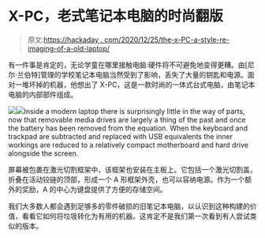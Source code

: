 # X-PC，老式笔记本电脑的时尚翻版

> 原文:[https://hackaday . com/2020/12/25/the-x-PC-a-style-re-imaging-of-a-old-laptop/](https://hackaday.com/2020/12/25/the-x-pc-a-stylish-re-imagining-of-an-old-laptop/)

有一件事是肯定的，无论学童在哪里接触电脑:硬件将不可避免地变得更糟。由[尼尔·兰伯特]管理的学校笔记本电脑当然受到了影响，丢失了大量的钥匙和电源。面对一堆坏掉的机器，他想出了 X-PC，这是一款时尚的一体式台式电脑，由笔记本电脑的内部部件组成。

[![](../Images/8c21f39d11bd760ade88b2c409da705a.png)](https://hackaday.com/wp-content/uploads/2020/12/X-PC_reimagined_laptop_for_schools.jpg)[![](../Images/97e619c9b8c47879bc4d6d7af7b916ab.png)](https://hackaday.com/wp-content/uploads/2020/12/X-PC_reimagined_laptop_for_schools-folded.jpg)Inside a modern laptop there is surprisingly little in the way of parts, now that removable media drives are largely a thing of the past and once the battery has been removed from the equation. When the keyboard and trackpad are subtracted and replaced with USB equivalents the inner workings are reduced to a relatively compact motherboard and hard drive alongside the screen.

屏幕被包裹在激光切割框架中，该框架也安装在主板上。它包括一个激光切割盖，折叠在活动铰链的顶部，形成一个 A 形框架外壳，也可以容纳电源。作为一个额外的奖励，A 的中心为键盘提供了方便的存储空间。

我们大多数人都会遇到足够多的零件破损的旧笔记本电脑，以认识到这种构建的价值，看看它如何将垃圾转化为有用的机器。这肯定不是我们第一次看到有人尝试类似的版本。